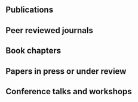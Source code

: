 ## Publications

## Peer reviewed journals

## Book chapters

## Papers in press or under review

## Conference talks and workshops
